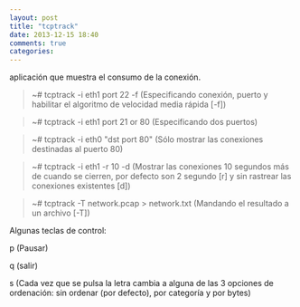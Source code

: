```yaml
---
layout: post
title: "tcptrack"
date: 2013-12-15 18:40
comments: true
categories: 
---
```

aplicación que muestra el consumo de la conexión.

>~# tcptrack -i eth1 port 22 -f (Especificando conexión, puerto y habilitar el algoritmo de velocidad media rápida [-f])

>~# tcptrack -i eth1 port 21 or 80 (Especificando dos puertos)

>~# tcptrack -i eth0 "dst port 80" (Sólo mostrar las conexiones destinadas al puerto 80)

>~# tcptrack -i eth1 -r 10 -d (Mostrar las conexiones 10 segundos más de cuando se cierren, por defecto son 2 segundo [r] y sin rastrear las conexiones existentes [d])

>~# tcptrack -T network.pcap > network.txt (Mandando el resultado a un archivo [-T])

Algunas teclas de control:

p (Pausar)

q (salir)

s (Cada vez que se pulsa la letra cambia a alguna de las 3 opciones de ordenación: sin ordenar (por defecto), por categoría y por bytes)

